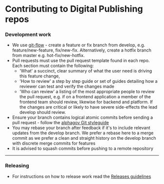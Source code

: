 Contributing to Digital Publishing repos
========================================

### Development work
* We use [git-flow](https://www.atlassian.com/git/tutorials/comparing-workflows/gitflow-workflow) - create a feature or fix branch from develop, e.g. feature/new-feature, fix/new-fix. Alternatively, create a hotfix branch from master e.g. hot-fix/new-hotfix.
* Pull requests must use the pull request template found in each repo. Each section must contain the following:
  * 'What' a succinct, clear summary of what the user need is driving this feature change,
  * 'How to review' a step by step guide or set of guides detailing how a reviewer can test and verify the changes made
  * 'Who can review' a listing of the most appropriate people to review the pull request, e.g. if on a frontend application a member of the frontend team should review, likewise for backend and platform. If the changes are critical or likely to have severe side-effects the lead develop should review.  
* Ensure your branch contains logical atomic commits before sending a pull request - follow the [alphagov Git styleguide](https://github.com/alphagov/styleguides/blob/master/git.md)
* You may rebase your branch after feedback if it's to include relevant updates from the develop branch. We prefer a rebase here to a merge commit as we
prefer a clean and straight history on the develop branch with discrete merge commits for features
* It is advised to squash commits before pushing to a remote repository 
-----
### Releasing
* For instructions on how to release work read the [Releases guidelines](https://github.com/ONSdigital/dp/blob/master/RELEASES.md)
